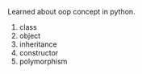 Learned about oop concept in python.
1. class
2. object
3. inheritance
4. constructor
5. polymorphism